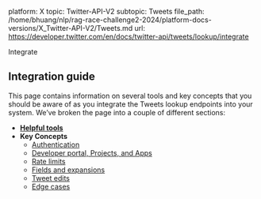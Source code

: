 platform: X
topic: Twitter-API-V2
subtopic: Tweets
file_path: /home/bhuang/nlp/rag-race-challenge2-2024/platform-docs-versions/X_Twitter-API-V2/Tweets.md
url: https://developer.twitter.com/en/docs/twitter-api/tweets/lookup/integrate

Integrate

## Integration guide

This page contains information on several tools and key concepts that you should be aware of as you integrate the Tweets lookup endpoints into your system. We’ve broken the page into a couple of different sections:

* [**Helpful tools**](#helpful)
* **Key Concepts**
    * [Authentication](#authentication)
    * [Developer portal, Projects, and Apps](#portal)
    * [Rate limits](#limits)
    * [Fields and expansions](#fields)
    * [Tweet edits](#edits)
    * [Edge cases](#edge)